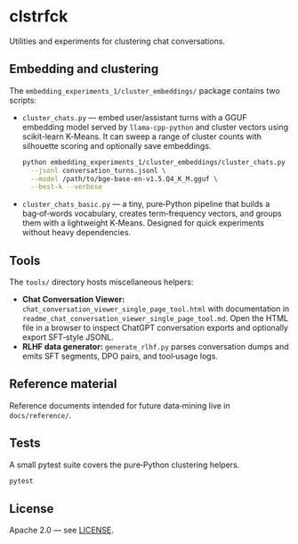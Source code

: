 # clstrfck

Utilities and experiments for clustering chat conversations.

## Embedding and clustering

The `embedding_experiments_1/cluster_embeddings/` package contains two scripts:

- `cluster_chats.py` — embed user/assistant turns with a GGUF embedding model served by `llama-cpp-python` and cluster vectors using scikit-learn K‑Means. It can sweep a range of cluster counts with silhouette scoring and optionally save embeddings.

  ```sh
  python embedding_experiments_1/cluster_embeddings/cluster_chats.py \
    --jsonl conversation_turns.jsonl \
    --model /path/to/bge-base-en-v1.5.Q4_K_M.gguf \
    --best-k --verbose
  ```

- `cluster_chats_basic.py` — a tiny, pure‑Python pipeline that builds a bag‑of‑words vocabulary, creates term‑frequency vectors, and groups them with a lightweight K‑Means. Designed for quick experiments without heavy dependencies.

## Tools

The `tools/` directory hosts miscellaneous helpers:

- **Chat Conversation Viewer:** `chat_conversation_viewer_single_page_tool.html` with documentation in `readme_chat_conversation_viewer_single_page_tool.md`. Open the HTML file in a browser to inspect ChatGPT conversation exports and optionally export SFT‑style JSONL.
- **RLHF data generator:** `generate_rlhf.py` parses conversation dumps and emits SFT segments, DPO pairs, and tool‑usage logs.

## Reference material

Reference documents intended for future data‑mining live in `docs/reference/`.

## Tests

A small pytest suite covers the pure‑Python clustering helpers.

```sh
pytest
```

## License

Apache 2.0 — see [LICENSE](LICENSE).
